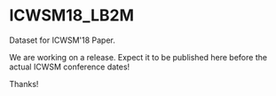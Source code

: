# ICWSM18_LB2M
Dataset for ICWSM'18 Paper. 

We are working on a release. Expect it to be published here before the actual ICWSM conference dates!

Thanks! 
